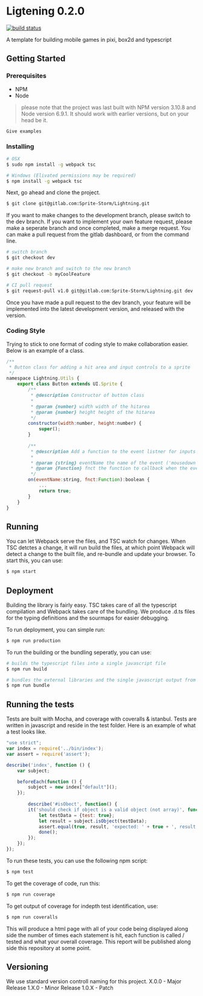 # Ligtening 0.2.0
[![build status](https://gitlab.com/Sprite-Storm/lightning/badges/master/build.svg)](https://gitlab.com/Sprite-Storm/lightning/commits/master)

A template for building mobile games in pixi, box2d and typescript

## Getting Started

### Prerequisites

- NPM
- Node
> please note that the project was last built with NPM version 3.10.8 and Node version 6.9.1. It should work with earlier versions, but on your head be it.

```
Give examples
```

### Installing

```sh
# OSX
$ sudo npm install -g webpack tsc

# Windows (Elivated permissions may be required)
$ npm install -g webpack tsc
```

Next, go ahead and clone the project.

```sh
$ git clone git@gitlab.com:Sprite-Storm/Lightning.git
```

If you want to make changes to the development branch, please switch to the dev branch. If you want to implement your own feature request, please make a seperate branch and once completed, make a merge request. You can make a pull request from the gitlab dashboard, or from the command line.

```sh
# switch branch
$ git checkout dev

# make new branch and switch to the new branch
$ git checkout -b myCoolFeature

# CI pull request
$ git request-pull v1.0 git@gitlab.com:Sprite-Storm/Lightning.git dev
```
Once you have made a pull request to the dev branch, your feature will be implemented into the latest development version, and released with the version.

### Coding Style
Trying to stick to one format of coding style to make collaboration easier. Below is an example of a class.

```js 
/**
 * Button class for adding a hit area and input controls to a sprite
 */
namespace Lightning.Utils {
    export class Button extends UI.Sprite {
        /**
         * @description Constructor of button class
         * 
         * @param {number} width width of the hitarea
         * @param {number} height height of the hitarea
         */
        constructor(width:number, height:number) {
            super();
        }
        
        /**
         * @description Add a function to the event listner for inputs
         * 
         * @param {string} eventName the name of the event ('mousedown', 'touchend'...)
         * @param {Function} fnct the function to callback when the event is emitted
         */
        on(eventName:string, fnct:Function):boolean {
            ...
            return true;
        }
    }
}
```

## Running
You can let Webpack serve the files, and TSC watch for changes. When TSC detctes a change, it will run build the files, at which point Webpack will detect a change to the built file, and re-bundle and update your browser. To start this, you can use:
```sh
$ npm start
```

## Deployment

Building the library is fairly easy. TSC takes care of all the typescript compilation and Webpack takes care of the bundling. We produce .d.ts files for the typing definitions and the sourmaps for easier debugging. 

To run deployment, you can simple run:

```sh
$ npm run production
```

To run the building or the bundling seperatly, you can use:

```sh
# builds the typescript files into a single javascript file
$ npm run build

# bundles the external libraries and the single javascript output from TSC
$ npm run bundle
```


## Running the tests

Tests are built with Mocha, and coverage with coveralls & istanbul. Tests are written in javascript and reside in the test folder. Here is an example of what a test looks like.
```js
"use strict";
var index = require('../bin/index');
var assert = require('assert');

describe('index', function () {
    var subject;

    beforeEach(function () {
        subject = new index["default"]();
    });
    
        describe('#isObect', function() {
        it('should check if object is a valid object (not array)', function(done) {
            let testData = {test: true};
            let result = subject.isObject(testData);
            assert.equal(true, result, 'expected: ' + true + ', result: ' + result);
            done();
        });
    });
});

```

To run these tests, you can use the following npm script:
```sh
$ npm test
``` 

To get the coverage of code, run this:
```sh
$ npm run coverage
``` 

To get output of coverage for indepth test identification, use:
```sh
$ npm run coveralls
``` 
This will produce a html page with all of your code being displayed along side the number of times each statement is hit, each function is called / tested and what your overall coverage. This report will be published along side this repository at some point.

## Versioning

We use standard version controll naming for this project.
X.0.0 - Major Release
1.X.0 - Minor Release
1.0.X - Patch
